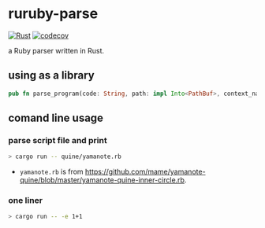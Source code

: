 # ruruby-parse

[![Rust](https://github.com/sisshiki1969/ruruby-parse/actions/workflows/rust.yml/badge.svg?branch=master)](https://github.com/sisshiki1969/ruruby-parse/actions/workflows/rust.yml)
[![codecov](https://codecov.io/gh/sisshiki1969/ruruby-parse/branch/master/graph/badge.svg?token=vAvpafdKER)](https://codecov.io/gh/sisshiki1969/ruruby-parse)

a Ruby parser written in Rust.

## using as a library

```Rust
pub fn parse_program(code: String, path: impl Into<PathBuf>, context_name: &str) -> Result<ParseResult, ParseErr>
```

## comand line usage

### parse script file and print

```sh
> cargo run -- quine/yamanote.rb
```

* `yamanote.rb` is from <https://github.com/mame/yamanote-quine/blob/master/yamanote-quine-inner-circle.rb>.

### one liner

```sh
> cargo run -- -e 1+1
```
